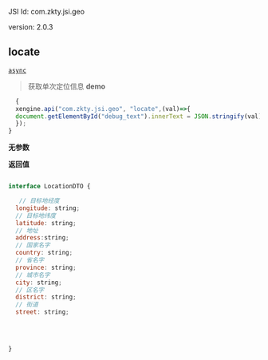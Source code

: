 

JSI Id: com.zkty.jsi.geo

version: 2.0.3



## locate
[`async`](/docs/modules/模块-规范?id=jsi-调用)
> 获取单次定位信息
**demo**
``` js
  {
  xengine.api("com.zkty.jsi.geo", "locate",(val)=>{
  document.getElementById("debug_text").innerText = JSON.stringify(val);
  });
}
``` 

**无参数**

**返回值**
``` js

interface LocationDTO {

   // 目标地经度
  longitude: string;
  // 目标地纬度
  latitude: string;
  // 地址
  address:string;
  // 国家名字
  country: string;
  // 省名字
  province: string;
  // 城市名字
  city: string;
  // 区名字
  district: string;
  // 街道
  street: string;
  
  
  

}
``` 


    